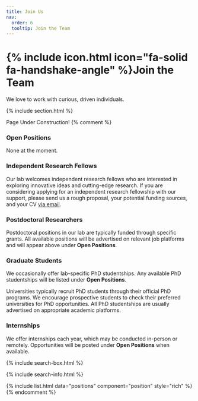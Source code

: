 ```yaml
---
title: Join Us
nav:
  order: 6
  tooltip: Join the Team
---
```


# {% include icon.html icon="fa-solid fa-handshake-angle" %}Join the Team

We love to work with curious, driven individuals.

{% include section.html %}

Page Under Construction!
{% comment %}
### Open Positions

None at the moment.

### Independent Research Fellows

Our lab welcomes independent research fellows who are interested in exploring innovative ideas and cutting-edge research. If you are considering applying for an independent research fellowship with our support, please send us a rough proposal, your potential funding sources, and your CV [via email](#).

### Postdoctoral Researchers

Postdoctoral positions in our lab are typically funded through specific grants. All available positions will be advertised on relevant job platforms and will appear above under **Open Positions**.

### Graduate Students

We occasionally offer lab-specific PhD studentships. Any available PhD studentships will be listed under **Open Positions**.

Universities typically recruit PhD students through their official PhD programs. We encourage prospective students to check their preferred universities for PhD opportunities. All PhD studentships are usually advertised on appropriate academic platforms.

### Internships

We offer internships each year, which may be conducted in-person or remotely. Opportunities will be posted under **Open Positions** when available.

{% include search-box.html %}

{% include search-info.html %}

{% include list.html data="positions" component="position" style="rich" %}
{% endcomment %}
